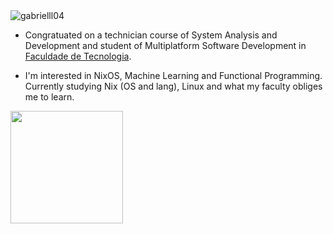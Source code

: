 <img src="https://komarev.com/ghpvc/?username=gabrielll04&label=Profile%20views&color=0e75b6&style=flat" alt="gabrielll04" />

 - Congratuated on a technician course of System Analysis and Development and student of Multiplatform Software Development in <a href="http://www.fatecsp.br/">Faculdade de Tecnologia</a>.
   
 - I'm interested in NixOS, Machine Learning and Functional Programming. Currently studying Nix (OS and lang), Linux and what my faculty obliges me to learn.

   
<img height="180em" src="https://github-readme-stats.vercel.app/api/top-langs/?username=Gabrielll04&layout=compact&hide=HTML"/>
